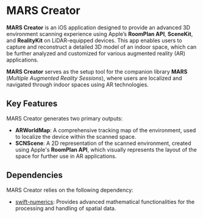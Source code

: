 # MARS Creator

**MARS Creator** is an iOS application designed to provide an advanced 3D environment scanning experience using Apple’s **RoomPlan API**, **SceneKit**, and **RealityKit** on LiDAR-equipped devices. This app enables users to capture and reconstruct a detailed 3D model of an indoor space, which can be further analyzed and customized for various augmented reality (AR) applications.

**MARS Creator** serves as the setup tool for the companion library **MARS** (*Multiple Augmented Reality Sessions*), where users are localized and navigated through indoor spaces using AR technologies.

## Key Features

MARS Creator generates two primary outputs:

- **ARWorldMap**: A comprehensive tracking map of the environment, used to localize the device within the scanned space.
- **SCNScene**: A 2D representation of the scanned environment, created using Apple's **RoomPlan API**, which visually represents the layout of the space for further use in AR applications.

## Dependencies

MARS Creator relies on the following dependency:

- [swift-numerics](https://github.com/apple/swift-numerics): Provides advanced mathematical functionalities for the processing and handling of spatial data.
